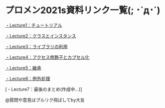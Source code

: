 # プロメン2021s資料リンク一覧(; ･`д･´)

[・Lecture1：チュートリアル](https://github.com/KazukiOtomo/ProjectMemberDocument/blob/main/Lectures/Lecture1.md)

[・Lecture2：クラスとインスタンス](https://github.com/KazukiOtomo/ProjectMemberDocument/blob/main/Lectures/Lecture2.md)

[・Lecture3：ライブラリの利用](https://github.com/KazukiOtomo/ProjectMemberDocument/blob/main/Lectures/Lecture3.md)

[・Lecture4：アクセス修飾子とカプセル化](https://github.com/KazukiOtomo/ProjectMemberDocument/blob/main/Lectures/Lecture4.md)

[・Lecture5：継承](https://github.com/KazukiOtomo/ProjectMemberDocument/blob/main/Lectures/Lecture5.md)

[・Lecture6：例外処理](https://github.com/KazukiOtomo/ProjectMemberDocument/blob/main/Lectures/Lecture6.md)

[・Lecture7：最後のまとめ(作成中...)]

@質問や意見はプルリク飛ばしてby大友






